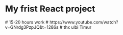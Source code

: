 <h1>My frist React project</h1>
# <a> 15-20 hours work </a>
# <a> https://www.youtube.com/watch?v=GNrdg3PzpJQ&t=1286s </a>
# <a> thx ulbi Timur  </a>
